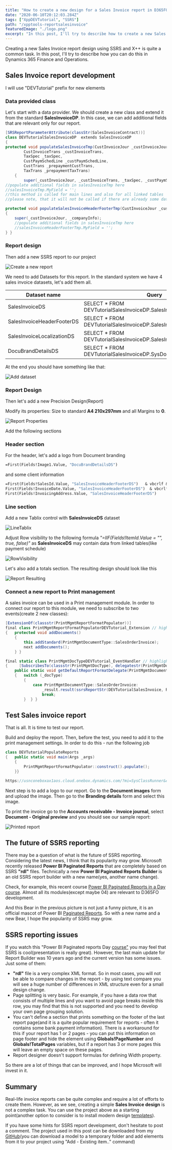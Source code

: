 ```yaml
---
title: "How to create a new design for a Sales Invoice report in D365FO"
date: "2020-06-10T20:12:03.284Z"
tags: ["XppDEVTutorial", "SSRS"]
path: "/xpptools-reportsalesinvoice"
featuredImage: "./logo.png"
excerpt: "In this post, I'll try to describe how to create a new Sales Invoice report design using SSRS and X++"
---
```


Creating a new Sales Invoice report design using SSRS and X++ is quite a common task. In this post, I'll try to describe how you can do this in Dynamics 365 Finance and Operations.

## Sales Invoice report development

I will use "DEVTutorial" prefix for new elements

### Data provided class

Let's start with a data provider. We should create a new class and extend it from the standard **SalesInvoiceDP**. In this case, we can add additional fields that are relevant only for our report.

```csharp
[SRSReportParameterAttribute(classStr(SalesInvoiceContract))]
class DEVTutorialSalesInvoiceDP  extends SalesInvoiceDP
{
protected void populateSalesInvoiceTmp(CustInvoiceJour _custInvoiceJour,
        CustInvoiceTrans _custInvoiceTrans,
        TaxSpec _taxSpec,
        CustPaymSchedLine _custPaymSchedLine,
        CustTrans _prepaymentCustTrans,
        TaxTrans _prepaymentTaxTrans)
    {
        super(_custInvoiceJour, _custInvoiceTrans, _taxSpec, _custPaymSchedLine, _prepaymentCustTrans, _prepaymentTaxTrans);
//populate additional fields in salesInvoiceTmp here
//salesInvoiceTmp.MyField = '';
//this method is called for main lines and also for all linked tables
//please note, that it will not be called if there are already some data exist in salesInvoiceTmp table for the selected Sales order, you need to delete existing records   }

protected void populateSalesInvoiceHeaderFooterTmp(CustInvoiceJour _custInvoiceJour, CompanyInfo _companyInfo)
{
    super(_custInvoiceJour, _companyInfo);
    //populate additional fields in salesInvoiceTmp here
    //salesInvoiceHeaderFooterTmp.MyField = '';
} }
```

### Report design

Then add a new SSRS report to our project

![Create a new report](CreateNewReport.png)

We need to add Datasets for this report. In the standard system we have 4 sales invoice datasets, let's add them all.

| Dataset name               | Query                                                        |
| -------------------------- | ------------------------------------------------------------ |
| SalesInvoiceDS             | SELECT * FROM DEVTutorialSalesInvoiceDP.SalesInvoiceTmp      |
| SalesInvoiceHeaderFooterDS | SELECT * FROM DEVTutorialSalesInvoiceDP.SalesInvoiceHeaderFooterTmp |
| SalesInvoiceLocalizationDS | SELECT * FROM DEVTutorialSalesInvoiceDP.SalesInvoiceLocalizationTmp |
| DocuBrandDetailsDS         | SELECT * FROM DEVTutorialSalesInvoiceDP.SysDocuBrandDetailsRegular |

At the end you should have something like that:

![Add dataset](ReportDatasets.png)

### Report Design

Then let's add a new Precision Design(Report)

Modify its properties: Size to standard **A4 210x297mm** and all Margins to **0**.

![Report Properties](ReportProperties.png)

Add the following sections

### Header section

For the header, let's add a logo from Document branding

```vb
=First(Fields!Image1.Value, "DocuBrandDetailsDS")
```

and some client information

```vb
=First(Fields!SalesId.Value, "SalesInvoiceHeaderFooterDS")   & vbcrlf &  
First(Fields!InvoiceDate.Value, "SalesInvoiceHeaderFooterDS")  & vbcrlf &
First(Fields!InvoicingAddress.Value, "SalesInvoiceHeaderFooterDS")
```

### Line section

Add a new Tablix control with **SalesInvoiceDS** dataset

![LineTablix](LineTablix.png)

Adjust Row visibility to the following formula *"=IIF(Fields!ItemId.Value = "", true, false)"* as **SalesInvoiceDS** may contain data from linked tables(like payment schedule)

![RowVisibility](RowVisibility.png)

Let's also add a totals section. The resulting design should look like this

![Report Resulting](ReportResulting.png)

### Connect a new report to Print management

A sales invoice can be used in a Print management module. In order to connect our report to this module, we need to subscribe to two events(create 2 new classes):

```csharp
[ExtensionOf(classstr(PrintMgmtReportFormatPopulator))]
final class PrintMgmtReportFormatPopulatorDEVTutorial_Extension // highlight-line
{   protected void addDocuments()
    {
        this.addStandard(PrintMgmtDocumentType::SalesOrderInvoice);
        next addDocuments();
    } }

final static class PrintMgmtDocTypeDEVTutorial_EventHandler // highlight-line
{     [SubscribesTo(classstr(PrintMgmtDocType), delegatestr(PrintMgmtDocType, getDefaultReportFormatDelegate))]
    public static void getDefaultReportFormatDelegate(PrintMgmtDocumentType _docType, EventHandlerResult _result)
    {   switch (_docType)
        {
            case PrintMgmtDocumentType::SalesOrderInvoice:
                _result.result(ssrsReportStr(DEVTutorialSalesInvoice, Report));
                break;
        }  } }
```

## Test Sales invoice report

That is all. It is time to test our report.

Build and deploy the report. Then, before the test, you need to add it to the print management settings. In order to do this - run the following job

```csharp
class DEVTutorialPopulateReports
{   public static void main(Args _args)
    {
        PrintMgmtReportFormatPopulator::construct().populate();
    }}

https://usnconeboxax1aos.cloud.onebox.dynamics.com/?mi=SysClassRunner&cls=DEVTutorialPopulateReports
```

Next step is to add a logo to our report. Go to the **Document images** form and upload the image. Then go to the **Branding details** form and select this image.

To print the invoice go to the **Accounts receivable - Invoice journal**, select **Document - Original preview** and you should see our sample report:

![Printed report](PrintedReport.png)

## The future of SSRS reporting

There may be a question of what is the future of SSRS reporting. Considering the latest news, I think that its popularity may grow. Microsoft recently released **Power BI Paginated Reports** that are completely based on SSRS **"rdl"** files. Technically a new **Power BI Paginated Reports Builder** is an old SSRS report builder with a new name(yes, another name change).

Check, for example, this recent course [Power BI Paginated Reports in a Day course](https://docs.microsoft.com/en-us/power-bi/learning-catalog/paginated-reports-online-course). Almost all its modules(except maybe 04) are relevant to D365FO development.

And this Bear in the previous picture is not just a funny picture, it is an official mascot of Power BI [Paginated Reports](https://youtu.be/vu32LfckCt8?list=PL1N57mwBHtN1icIhpjQOaRL8r9G-wytpT&t=7). So with a new name and a new Bear, I hope the popularity of SSRS may grow.

## SSRS reporting issues

If you watch this  "Power BI Paginated reports Day [course"](https://docs.microsoft.com/en-us/power-bi/learning-catalog/paginated-reports-online-course) you may feel that SSRS is cool(presentation is really great). However, the last main update for Report Builder was 10 years ago and the current version has some issues. Just some of them:

- **"rdl"** file is a very complex XML format. So in most cases, you will not be able to compare changes in the report - by using text compare you will see a huge number of differences in XML structure even for a small design change.
- Page splitting is very basic. For example, if you have a data row that consists of multiple lines and you want to avoid page breaks inside this row, you may find that this is not supported and you need to develop your own page grouping solution.
- You can't define a section that prints something on the footer of the last report page(and it is a quite popular requirement for reports - often it contains some bank payment information). There is a workaround for this if your report has 1 or 2 pages - you can put this information on page footer and hide the element using **Globals!PageNumber** and **Globals!TotalPages** variables, but if a report has 3 or more pages this will leave an empty space on these pages.
- Report designer doesn't support formulas for defining Width property.

So there are a lot of things that can be improved, and I hope Microsoft will invest in it.

## Summary

Real-life invoice reports can be quite complex and require a lot of efforts to create them. However, as we see, creating a simple **Sales Invoice design** is not a complex task. You can use the project above as a starting point(another option to consider is to install modern design [templates](https://docs.microsoft.com/en-us/dynamics365/fin-ops-core/dev-itpro/analytics/install-modern-report-design-templates#apply-the-modern-designs)). 

If you have some hints for SSRS report development, don't hesitate to post a comment. The project used in this post can be downloaded from my [GitHub](https://github.com/TrudAX/XppTools/tree/master/DEVTutorial/DEVTutorialReports)(you can download a model to a temporary folder and add elements from it to your project using "Add - Existing item.." command)
